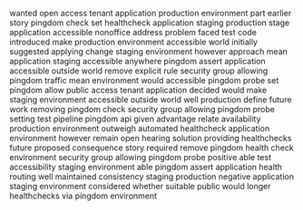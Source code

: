 wanted open access tenant application production environment part earlier story pingdom check set healthcheck application staging production stage application accessible nonoffice address problem faced test code introduced make production environment accessible world initially suggested applying change staging environment however approach mean application staging accessible anywhere pingdom assert application accessible outside world remove explicit rule security group allowing pingdom traffic mean environment would accessible pingdom probe set pingdom allow public access tenant application decided would make staging environment accessible outside world well production define future work removing pingdom check security group allowing pingdom probe setting test pipeline pingdom api given advantage relate availability production environment outweigh automated healthcheck application environment however remain open hearing solution providing healthchecks future proposed consequence story required remove pingdom health check environment security group allowing pingdom probe positive able test accessibility staging environment able pingdom assert application health routing well maintained consistency staging production negative application staging environment considered whether suitable public would longer healthchecks via pingdom environment